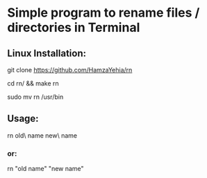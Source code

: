 # Simple program to rename files / directories in Terminal


## Linux Installation:
git clone https://github.com/HamzaYehia/rn

cd rn/ && make rn

sudo mv rn /usr/bin

## Usage:

rn old\ name new\ name

### or:

rn "old name" "new name"
